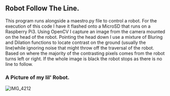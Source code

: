 ## Robot Follow The Line. 

This program runs alongside a maestro.py file to control a robot. For the execution of this code I have it flashed onto a 
MicroSD that runs on a Raspberry Pi3. Using OpenCV I capture an image from the camera mounted on the head of the robot. 
Pointing the head down I use a mixture of Bluring and Dilation functions to locate contrast on the ground (usually the 
line)while ignoring noise that might throw off the traversal of the robot. Based on where the majority of the contrasting 
pixels comes from the robot turns left or right. If the whole image is black the robot stops as there is no line to follow. 

### A Picture of my lil' Robot. 



![IMG_4212](https://user-images.githubusercontent.com/35508425/54498175-3cf7a600-48c9-11e9-98c1-bf3866fa994e.JPG)

